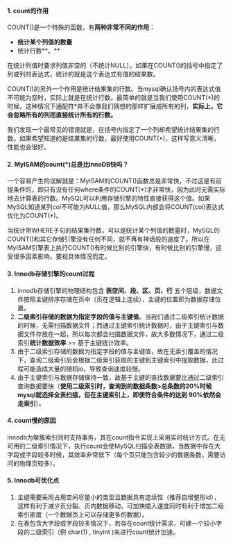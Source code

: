 #### 1. count的作用

COUNT()是一个特殊的函数，有**两种非常不同的作用**：

- **统计某个列值的数量**
- 统计行数**。**

在统计列值时要求列值非空的（不统计NULL）。如果在COUNT()的括号中指定了列或列的表达式，统计的就是这个表达式有值的结果数。

COUNT()的另外一个作用是统计结果集的行数。当mysql确认括号内的表达式值不可能为空时，实际上就是在统计行数。最简单的就是当我们使用COUNT(\*)的时候，这种情况下通配符*并不会像我们猜想的那样扩展成所有的列，**实际上，它会忽略所有的列而直接统计所有的行数。**

我们发现一个最常见的错误就是，在括号内指定了一个列却希望统计结果集的行数。如果希望知道的是结果集的行数，最好使用COUNT(*)，这样写意义清晰，性能也会很好。



#### 2. MyISAM的count(*)总是比InnoDB快吗？

一个容易产生的误解就是：MyISAM的COUNT()函数总是非常快，不过这是有前提条件的，即只有没有任何where条件的COUNT(\*)才非常快，因为此时无需实际地去计算表的行数。MySQL可以利用存储引擎的特性直接获得这个值。如果MySQL知道某列col不可能为NULL值，那么MySQL内部会将COUNT(col)表达式优化为COUNT(*)。

当统计带WHERE子句的结果集行数，可以是统计某个列值的数量时，MySQL的COUNT()和其它存储引擎没有任何不同，就不再有神话般的速度了。所以在MyISAM引擎表上执行COUNT()有时候比别的引擎快，有时候比别的引擎慢，这受很多因素影响，要视具体情况而定。



#### 3. Innodb存储引擎的count过程

1. innodb存储引擎的物理结构包含 **表空间、段、区、页、行** 五个层级，数据文件按照主键排序存储在页中（页在逻辑上连续），主键的位置即为数据存储位置。
2. **二级索引存储的数据为指定字段的值与主键值**。当我们通过二级索引统计数据的时候，无需扫描数据文件；而通过主键索引统计数据时，由于主键索引与数据文件存放在一起，所以每次都会扫描数据文件，故大多数情况下，通过二级索引**统计数据效率** >= 基于主键统计效率。
3. 由于二级索引存储的数据为指定字段的值与主键值，故在无索引覆盖的情况下，查询二级索引后会根据二级索引获取的主键到主键索引中提取数据，此过程可能造成大量的随机io，导致查询速度较慢。
4. 由于主键索引与数据存储保持一致，故基于主键的查找数据要比通过二级索引查询数据要快（**使用二级索引时，查询到的数据条数>总条数的20%时候mysql就选择全表扫描，但在主键索引上，即使符合条件的达到 90%依然会走索引**）。



#### 4. count慢的原因

innodb为聚簇索引同时支持事务，其在count指令实现上采用实时统计方式。在无可用的二级索引情况下，执行count会使MySQL扫描全表数据，当数据中存在大字段或字段较多时候，其效率非常低下（每个页只能包含较少的数据条数，需要访问的物理页较多）。



#### 5. Innodb可优化点

1. 主键需要采用占用空间尽量小的类型且数据具有连续性（推荐自增整形id），这样有利于减少页分裂、页内数据移动，可加快插入速度同时有利于增加二级索引密度（一个数据页上可以存储更多的数据）。
2. 在表包含大字段或字段较多情况下，若存在count统计需求，可建一个较小字段的二级索引（例 char(1) , tinyint )来进行count统计加速。